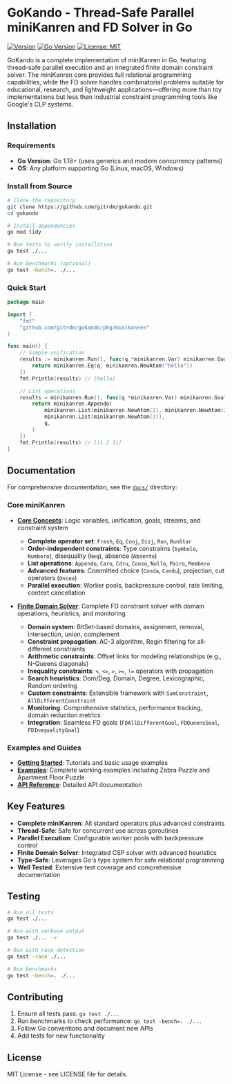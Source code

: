 # GoKando - Thread-Safe Parallel miniKanren and FD Solver in Go

[![Version](https://img.shields.io/badge/version-1.0.0-blue.svg)](https://github.com/gitrdm/gokando/releases)
[![Go Version](https://img.shields.io/badge/go-1.18%2B-00ADD8.svg)](https://golang.org/doc/devel/release.html)
[![License: MIT](https://img.shields.io/badge/License-MIT-yellow.svg)](https://opensource.org/licenses/MIT)

GoKando is a complete implementation of miniKanren in Go, featuring thread-safe parallel execution and an integrated finite domain constraint solver. The miniKanren core provides full relational programming capabilities, while the FD solver handles combinatorial problems suitable for educational, research, and lightweight applications—offering more than toy implementations but less than industrial constraint programming tools like Google's CLP systems.

## Installation

### Requirements
- **Go Version**: Go 1.18+ (uses generics and modern concurrency patterns)
- **OS**: Any platform supporting Go (Linux, macOS, Windows)

### Install from Source
```bash
# Clone the repository
git clone https://github.com/gitrdm/gokando.git
cd gokando

# Install dependencies
go mod tidy

# Run tests to verify installation
go test ./...

# Run benchmarks (optional)
go test -bench=. ./...
```

### Quick Start
```go
package main

import (
    "fmt"
    "github.com/gitrdm/gokando/pkg/minikanren"
)

func main() {
    // Simple unification
    results := minikanren.Run(1, func(q *minikanren.Var) minikanren.Goal {
        return minikanren.Eq(q, minikanren.NewAtom("hello"))
    })
    fmt.Println(results) // [hello]

    // List operations
    results = minikanren.Run(1, func(q *minikanren.Var) minikanren.Goal {
        return minikanren.Appendo(
            minikanren.List(minikanren.NewAtom(1), minikanren.NewAtom(2)),
            minikanren.List(minikanren.NewAtom(3)),
            q,
        )
    })
    fmt.Println(results) // [(1 2 3)]
}
```

## Documentation

For comprehensive documentation, see the [`docs/`](docs/) directory:

### Core miniKanren
- **[Core Concepts](docs/minikanren/core.md)**: Logic variables, unification, goals, streams, and constraint system
  - **Complete operator set**: `Fresh`, `Eq`, `Conj`, `Disj`, `Run`, `RunStar`
  - **Order-independent constraints**: Type constraints (`Symbolo`, `Numbero`), disequality (`Neq`), absence (`Absento`)
  - **List operations**: `Appendo`, `Caro`, `Cdru`, `Conso`, `Nullo`, `Pairo`, `Membero`
  - **Advanced features**: Committed choice (`Conda`, `Condu`), projection, cut operators (`Onceo`)
  - **Parallel execution**: Worker pools, backpressure control, rate limiting, context cancellation

- **[Finite Domain Solver](docs/minikanren/finite-domains.md)**: Complete FD constraint solver with domain operations, heuristics, and monitoring
  - **Domain system**: BitSet-based domains, assignment, removal, intersection, union, complement
  - **Constraint propagation**: AC-3 algorithm, Regin filtering for all-different constraints
  - **Arithmetic constraints**: Offset links for modeling relationships (e.g., N-Queens diagonals)
  - **Inequality constraints**: `<`, `<=`, `>`, `>=`, `!=` operators with propagation
  - **Search heuristics**: Dom/Deg, Domain, Degree, Lexicographic, Random ordering
  - **Custom constraints**: Extensible framework with `SumConstraint`, `AllDifferentConstraint`
  - **Monitoring**: Comprehensive statistics, performance tracking, domain reduction metrics
  - **Integration**: Seamless FD goals (`FDAllDifferentGoal`, `FDQueensGoal`, `FDInequalityGoal`)

### Examples and Guides
- **[Getting Started](docs/getting-started/)**: Tutorials and basic usage examples
- **[Examples](examples/)**: Complete working examples including Zebra Puzzle and Apartment Floor Puzzle
- **[API Reference](docs/api-reference/)**: Detailed API documentation

## Key Features

- **Complete miniKanren**: All standard operators plus advanced constraints
- **Thread-Safe**: Safe for concurrent use across goroutines
- **Parallel Execution**: Configurable worker pools with backpressure control
- **Finite Domain Solver**: Integrated CSP solver with advanced heuristics
- **Type-Safe**: Leverages Go's type system for safe relational programming
- **Well Tested**: Extensive test coverage and comprehensive documentation

## Testing

```bash
# Run all tests
go test ./...

# Run with verbose output
go test ./... -v

# Run with race detection
go test -race ./...

# Run benchmarks
go test -bench=. ./...
```

## Contributing

1. Ensure all tests pass: `go test ./...`
2. Run benchmarks to check performance: `go test -bench=. ./...`
3. Follow Go conventions and document new APIs
4. Add tests for new functionality

## License

MIT License - see LICENSE file for details.
